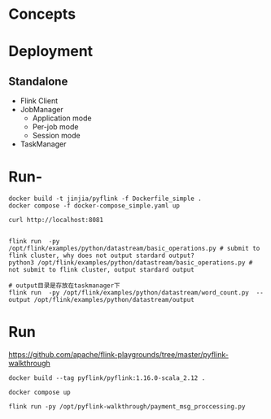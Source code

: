 
# Concepts

# Deployment

## Standalone

* Flink Client
* JobManager
    * Application mode
    * Per-job mode
    * Session mode
* TaskManager


# Run-
```
docker build -t jinjia/pyflink -f Dockerfile_simple .
docker compose -f docker-compose_simple.yaml up 

curl http://localhost:8081


flink run  -py /opt/flink/examples/python/datastream/basic_operations.py # submit to flink cluster, why does not output stardard output?
python3 /opt/flink/examples/python/datastream/basic_operations.py # not submit to flink cluster, output stardard output

# output目录是存放在taskmanager下
flink run  -py /opt/flink/examples/python/datastream/word_count.py  --output /opt/flink/examples/python/datastream/output
``` 


# Run
https://github.com/apache/flink-playgrounds/tree/master/pyflink-walkthrough
```
docker build --tag pyflink/pyflink:1.16.0-scala_2.12 . 

docker compose up

flink run -py /opt/pyflink-walkthrough/payment_msg_proccessing.py
```